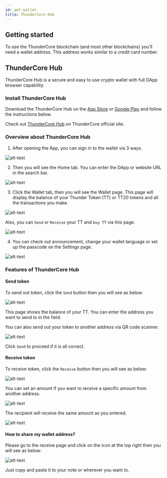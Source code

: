 ```yaml
---
id: get-wallet
title: ThunderCore Hub
---
```


## Getting started
To use the ThunderCore blockchain (and most other blockchains) you'll need a wallet address. This address works similar to a credit card number.

## ThunderCore Hub

ThunderCore Hub is a secure and easy to use crypto wallet with full DApp browser capability.

### Install ThunderCore Hub
Download the ThunderCore Hub on the [App Store](https://apps.apple.com/tw/app/thundercore-hub/id1471222243) or [Google Play](https://play.google.com/store/apps/details?id=com.thundercore.mobile) and follow the instructions below.

Check out [ThunderCore Hub](https://www.thundercore.com/thundercore-hub/) on ThunderCore official site.

### Overview about ThunderCore Hub
1. After opening the App, you can sign in to the wallet via 3 ways.

![alt-text](assets/img/wallet/hubbit1.PNG)

2. Then you will see the Home tab. You can enter the DApp or website URL in the search bar.

![alt-text](assets/img/new_hub_en/hubbit_en.jpg)

3. Click the Wallet tab, then you will see the Wallet page. This page will display the balance of your Thunder Token (TT) or TT20 tokens and all the transactions you make. 

![alt-text](assets/img/new_hub_en/hubbit_wallet_en.jpg)

Also, you can `Send` or `Receive` your TT  and `buy TT` via this page.

![alt-text](assets/img/new_hub_en/wallet_en.PNG)

4. You can check out announcement, change your wallet language or set up the passcode on the Settings page.

![alt-text](assets/img/new_hub_en/setting_en.PNG)

### Features of ThunderCore Hub

#### Send token

 To send out token, click the `Send` button then you will see as below:

![alt-text](assets/img/new_hub_en/send_en.PNG)

This page shows the balance of your TT. You can enter the address you want to send to in the field.

You can also send out your token to another address via QR code scanner.

![alt-text](assets/img/new_hub_en/send_confirm_en.PNG)

Click `Send` to proceed if it is all correct.

#### Receive token

To receive token, click the `Receive` button then you will see as below:

![alt-text](assets/img/new_hub_en/wallet_en.PNG)

You can set an amount if you want to receive a specific amount from another address.

![alt-text](assets/img/wallet/hubbit8-1.PNG)

The recipient will receive the same amount as you entered. 

![alt-text](assets/img/wallet/hubbit9.PNG)

 #### How to share my wallet address?
 
 Please go to the receive page and click on the icon at the top right then you will see as below:
 
 ![alt-text](assets/img/wallet/hubbit12.PNG)
 
 Just copy and paste it to your note or wherever you want to.
